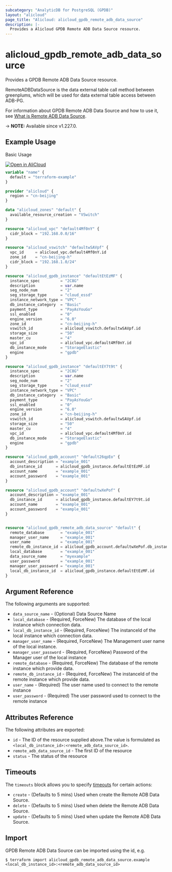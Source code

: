 ```yaml
---
subcategory: "AnalyticDB for PostgreSQL (GPDB)"
layout: "alicloud"
page_title: "Alicloud: alicloud_gpdb_remote_adb_data_source"
description: |-
  Provides a Alicloud GPDB Remote ADB Data Source resource.
---
```


# alicloud_gpdb_remote_adb_data_source

Provides a GPDB Remote ADB Data Source resource.

RemoteADBDataSource is the data external table call method between greenplums, which will be used for data external table access between ADB-PG.

For information about GPDB Remote ADB Data Source and how to use it, see [What is Remote ADB Data Source](https://www.alibabacloud.com/help/en/analyticdb/analyticdb-for-postgresql/developer-reference/api-gpdb-2016-05-03-createremoteadbdatasource).

-> **NOTE:** Available since v1.227.0.

## Example Usage

Basic Usage

<div style="display: block;margin-bottom: 40px;"><div class="oics-button" style="float: right;position: absolute;margin-bottom: 10px;">
  <a href="https://api.aliyun.com/terraform?resource=alicloud_gpdb_remote_adb_data_source&exampleId=29ccb4f3-21f7-217c-d64b-6ccddea267def0bb2562&activeTab=example&spm=docs.r.gpdb_remote_adb_data_source.0.29ccb4f321&intl_lang=EN_US" target="_blank">
    <img alt="Open in AliCloud" src="https://img.alicdn.com/imgextra/i1/O1CN01hjjqXv1uYUlY56FyX_!!6000000006049-55-tps-254-36.svg" style="max-height: 44px; max-width: 100%;">
  </a>
</div></div>

```terraform
variable "name" {
  default = "terraform-example"
}

provider "alicloud" {
  region = "cn-beijing"
}

data "alicloud_zones" "default" {
  available_resource_creation = "VSwitch"
}

resource "alicloud_vpc" "default4Mf0nY" {
  cidr_block = "192.168.0.0/16"
}

resource "alicloud_vswitch" "defaultwSAVpf" {
  vpc_id     = alicloud_vpc.default4Mf0nY.id
  zone_id    = "cn-beijing-h"
  cidr_block = "192.168.1.0/24"
}

resource "alicloud_gpdb_instance" "defaultEtEzMF" {
  instance_spec         = "2C8G"
  description           = var.name
  seg_node_num          = "2"
  seg_storage_type      = "cloud_essd"
  instance_network_type = "VPC"
  db_instance_category  = "Basic"
  payment_type          = "PayAsYouGo"
  ssl_enabled           = "0"
  engine_version        = "6.0"
  zone_id               = "cn-beijing-h"
  vswitch_id            = alicloud_vswitch.defaultwSAVpf.id
  storage_size          = "50"
  master_cu             = "4"
  vpc_id                = alicloud_vpc.default4Mf0nY.id
  db_instance_mode      = "StorageElastic"
  engine                = "gpdb"
}

resource "alicloud_gpdb_instance" "defaultEY7t9t" {
  instance_spec         = "2C8G"
  description           = var.name
  seg_node_num          = "2"
  seg_storage_type      = "cloud_essd"
  instance_network_type = "VPC"
  db_instance_category  = "Basic"
  payment_type          = "PayAsYouGo"
  ssl_enabled           = "0"
  engine_version        = "6.0"
  zone_id               = "cn-beijing-h"
  vswitch_id            = alicloud_vswitch.defaultwSAVpf.id
  storage_size          = "50"
  master_cu             = "4"
  vpc_id                = alicloud_vpc.default4Mf0nY.id
  db_instance_mode      = "StorageElastic"
  engine                = "gpdb"
}

resource "alicloud_gpdb_account" "default26qpEo" {
  account_description = "example_001"
  db_instance_id      = alicloud_gpdb_instance.defaultEtEzMF.id
  account_name        = "example_001"
  account_password    = "example_001"
}

resource "alicloud_gpdb_account" "defaultwXePof" {
  account_description = "example_001"
  db_instance_id      = alicloud_gpdb_instance.defaultEY7t9t.id
  account_name        = "example_001"
  account_password    = "example_001"
}


resource "alicloud_gpdb_remote_adb_data_source" "default" {
  remote_database       = "example_001"
  manager_user_name     = "example_001"
  user_name             = "example_001"
  remote_db_instance_id = alicloud_gpdb_account.defaultwXePof.db_instance_id
  local_database        = "example_001"
  data_source_name      = "myexample"
  user_password         = "example_001"
  manager_user_password = "example_001"
  local_db_instance_id  = alicloud_gpdb_instance.defaultEtEzMF.id
}
```

## Argument Reference

The following arguments are supported:
* `data_source_name` - (Optional) Data Source Name
* `local_database` - (Required, ForceNew) The database of the local instance which connection data.
* `local_db_instance_id` - (Required, ForceNew) The instanceId of the local instance which connection data.
* `manager_user_name` - (Required, ForceNew) The Management user name of the local instance.
* `manager_user_password` - (Required, ForceNew) Password of the Manager user of the local instance
* `remote_database` - (Required, ForceNew) The database of the remote instance which provide data.
* `remote_db_instance_id` - (Required, ForceNew) The instanceId of the remote instance which provide data.
* `user_name` - (Required) The user name used to connect to the remote instance
* `user_password` - (Required) The user password used to connect to the remote instance

## Attributes Reference

The following attributes are exported:
* `id` - The ID of the resource supplied above.The value is formulated as `<local_db_instance_id>:<remote_adb_data_source_id>`.
* `remote_adb_data_source_id` - The first ID of the resource
* `status` - The status of the resource

## Timeouts

The `timeouts` block allows you to specify [timeouts](https://developer.hashicorp.com/terraform/language/resources/syntax#operation-timeouts) for certain actions:
* `create` - (Defaults to 5 mins) Used when create the Remote ADB Data Source.
* `delete` - (Defaults to 5 mins) Used when delete the Remote ADB Data Source.
* `update` - (Defaults to 5 mins) Used when update the Remote ADB Data Source.

## Import

GPDB Remote ADB Data Source can be imported using the id, e.g.

```shell
$ terraform import alicloud_gpdb_remote_adb_data_source.example <local_db_instance_id>:<remote_adb_data_source_id>
```